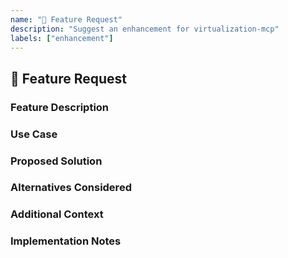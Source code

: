 ```yaml
---
name: "🚀 Feature Request"
description: "Suggest an enhancement for virtualization-mcp"
labels: ["enhancement"]
---
```


## 🚀 Feature Request

### Feature Description
<!-- A clear and concise description of the feature you'd like to see. -->

### Use Case
<!-- Describe the problem or limitation you're trying to solve. -->

### Proposed Solution
<!-- Describe the solution you'd like to implement. -->

### Alternatives Considered
<!-- List any alternative solutions or features you've considered. -->

### Additional Context
<!-- Add any other context, screenshots, or references about the feature request here. -->

### Implementation Notes
<!-- Any technical details, considerations, or implementation ideas. -->



